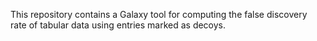 This repository contains a Galaxy tool for computing the false
discovery rate of tabular data using entries marked as decoys.
